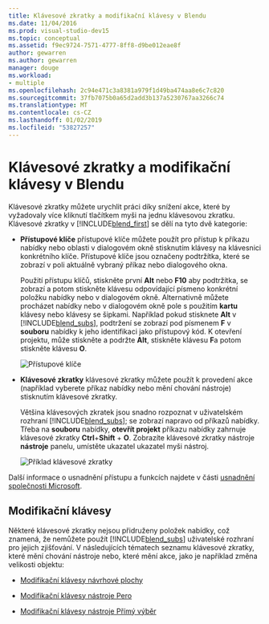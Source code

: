 ```yaml
---
title: Klávesové zkratky a modifikační klávesy v Blendu
ms.date: 11/04/2016
ms.prod: visual-studio-dev15
ms.topic: conceptual
ms.assetid: f9ec9724-7571-4777-8ff8-d9be012eae8f
author: gewarren
ms.author: gewarren
manager: douge
ms.workload:
- multiple
ms.openlocfilehash: 2c94e471c3a8381a979f1d49ba474aa8e6c7c820
ms.sourcegitcommit: 37fb7075b0a65d2add3b137a5230767aa3266c74
ms.translationtype: MT
ms.contentlocale: cs-CZ
ms.lasthandoff: 01/02/2019
ms.locfileid: "53827257"
---
```

# <a name="keyboard-shortcuts-and-modifier-keys-in-blend"></a>Klávesové zkratky a modifikační klávesy v Blendu

Klávesové zkratky můžete urychlit práci díky snížení akce, které by vyžadovaly více kliknutí tlačítkem myši na jednu klávesovou zkratku. Klávesové zkratky v [!INCLUDE[blend_first](../debugger/includes/blend_first_md.md)] se dělí na tyto dvě kategorie:

- **Přístupové klíče** přístupové klíče můžete použít pro přístup k příkazu nabídky nebo oblasti v dialogovém okně stisknutím klávesy na klávesnici konkrétního klíče. Přístupové klíče jsou označeny podtržítka, které se zobrazí v poli aktuálně vybraný příkaz nebo dialogového okna.

   Použití přístupu klíčů, stiskněte první **Alt** nebo **F10** aby podtržítka, se zobrazí a potom stiskněte klávesu odpovídající písmeno konkrétní položku nabídky nebo v dialogovém okně. Alternativně můžete procházet nabídky nebo v dialogovém okně pole s použitím **kartu** klávesy nebo klávesy se šipkami. Například pokud stisknete **Alt** v [!INCLUDE[blend_subs](../debugger/includes/blend_subs_md.md)], podtržení se zobrazí pod písmenem **F** v **souboru** nabídky k jeho identifikaci jako přístupový kód. K otevření projektu, může stiskněte a podržte **Alt**, stiskněte klávesu **F**a potom stiskněte klávesu **O**.

   ![Přístupové klíče](../designers/media/441d5d67-48ee-4ba3-9e55-1826167e8d64.png)

- **Klávesové zkratky** klávesové zkratky můžete použít k provedení akce (například vyberete příkaz nabídky nebo mění chování nástroje) stisknutím klávesové zkratky.

   Většina klávesových zkratek jsou snadno rozpoznat v uživatelském rozhraní [!INCLUDE[blend_subs](../debugger/includes/blend_subs_md.md)]; se zobrazí napravo od příkazů nabídky. Třeba na **souboru** nabídky, **otevřít projekt** příkazu nabídky zahrnuje klávesové zkratky **Ctrl**+**Shift** + **O**. Zobrazíte klávesové zkratky nástroje **nástroje** panelu, umístěte ukazatel ukazatel myši nástroj.

   ![Příklad klávesové zkratky](../designers/media/f147fc85-9fc5-4e8a-8039-bead80a3e595.png)

Další informace o usnadnění přístupu a funkcích najdete v části [usnadnění společnosti Microsoft](http://go.microsoft.com/fwlink/?LinkId=75069).

## <a name="modifier-keys"></a>Modifikační klávesy

Některé klávesové zkratky nejsou přidruženy položek nabídky, což znamená, že nemůžete použít [!INCLUDE[blend_subs](../debugger/includes/blend_subs_md.md)] uživatelské rozhraní pro jejich zjišťování. V následujících tématech seznamu klávesové zkratky, které mění chování nástroje nebo, které mění akce, jako je například změna velikosti objektu:

-   [Modifikační klávesy návrhové plochy](../designers/artboard-modifier-keys-in-blend.md)

-   [Modifikační klávesy nástroje Pero](../designers/pen-tool-modifier-keys-in-blend.md)

-   [Modifikační klávesy nástroje Přímý výběr](../designers/direct-selection-tool-modifier-keys-in-blend.md)